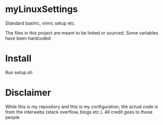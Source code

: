 # myLinuxSettings
Standard bashrc, vimrc setup etc.

The files in this project are meant to be linked or sourced. Some variables have been hardcoded

# Install
Run setup.sh

# Disclaimer
While this is my repository and this is my configuration, the actual code is from the interwebs (stack overflow, blogs etc.). All credit goes to those people
